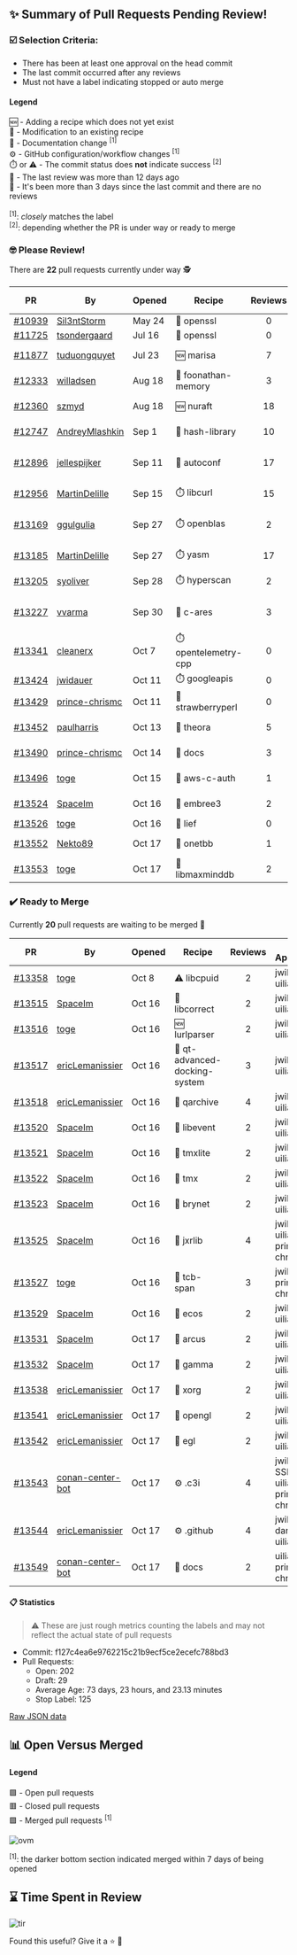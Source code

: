 ## :sparkles: Summary of Pull Requests Pending Review!

### :ballot_box_with_check: Selection Criteria:

- There has been at least one approval on the head commit
- The last commit occurred after any reviews
- Must not have a label indicating stopped or auto merge

#### Legend

:new: - Adding a recipe which does not yet exist<br>
:memo: - Modification to an existing recipe<br>
:green_book: - Documentation change <sup>[1]</sup><br>
:gear: - GitHub configuration/workflow changes <sup>[1]</sup><br>
:stopwatch: or :warning: - The commit status does **not** indicate success <sup>[2]</sup><br>
:bell: - The last review was more than 12 days ago<br>
:eyes: - It's been more than 3 days since the last commit and there are no reviews<br>
<br>
<sup>[1]</sup>: _closely_ matches the label<br>
<sup>[2]</sup>: depending whether the PR is under way or ready to merge

### :nerd_face: Please Review! 

There are **22** pull requests currently under way :detective:

PR | By | Opened | Recipe | Reviews | Last | :stop_sign: Blockers | :star2: Approvers
:---: | --- | --- | --- | :---: | --- | --- | ---
[#10939](https://github.com/conan-io/conan-center-index/pull/10939)|[Sil3ntStorm](https://github.com/Sil3ntStorm)|May 24|:memo: openssl|0|:eyes:||
[#11725](https://github.com/conan-io/conan-center-index/pull/11725)|[tsondergaard](https://github.com/tsondergaard)|Jul 16|:memo: openssl|0|:eyes:||
[#11877](https://github.com/conan-io/conan-center-index/pull/11877)|[tuduongquyet](https://github.com/tuduongquyet)|Jul 23|:new: marisa|7|Oct 15||SSE4
[#12333](https://github.com/conan-io/conan-center-index/pull/12333)|[willadsen](https://github.com/willadsen)|Aug 18|:memo: foonathan-memory|3|Oct 15||SSE4
[#12360](https://github.com/conan-io/conan-center-index/pull/12360)|[szmyd](https://github.com/szmyd)|Aug 18|:new: nuraft|18|Oct 17||SSE4
[#12747](https://github.com/conan-io/conan-center-index/pull/12747)|[AndreyMlashkin](https://github.com/AndreyMlashkin)|Sep 1|:memo: hash-library|10|Oct 11|uilianries|prince-chrismc
[#12896](https://github.com/conan-io/conan-center-index/pull/12896)|[jellespijker](https://github.com/jellespijker)|Sep 11|:memo: autoconf|17|Oct 16|uilianries|prince-chrismc, jwillikers
[#12956](https://github.com/conan-io/conan-center-index/pull/12956)|[MartinDelille](https://github.com/MartinDelille)|Sep 15|:stopwatch: libcurl|15|Oct 17||prince-chrismc
[#13169](https://github.com/conan-io/conan-center-index/pull/13169)|[ggulgulia](https://github.com/ggulgulia)|Sep 27|:stopwatch: openblas|2|Sep 27 :bell:||
[#13185](https://github.com/conan-io/conan-center-index/pull/13185)|[MartinDelille](https://github.com/MartinDelille)|Sep 27|:stopwatch: yasm|17|Oct 17||jwillikers
[#13205](https://github.com/conan-io/conan-center-index/pull/13205)|[syoliver](https://github.com/syoliver)|Sep 28|:stopwatch: hyperscan|2|Oct 17||jwillikers
[#13227](https://github.com/conan-io/conan-center-index/pull/13227)|[vvarma](https://github.com/vvarma)|Sep 30|:memo: c-ares|3|Sep 30 :bell:|uilianries|jwillikers
[#13341](https://github.com/conan-io/conan-center-index/pull/13341)|[cleanerx](https://github.com/cleanerx)|Oct 7|:stopwatch: opentelemetry-cpp|0|:eyes:||
[#13424](https://github.com/conan-io/conan-center-index/pull/13424)|[jwidauer](https://github.com/jwidauer)|Oct 11|:stopwatch: googleapis|0|:eyes:||
[#13429](https://github.com/conan-io/conan-center-index/pull/13429)|[prince-chrismc](https://github.com/prince-chrismc)|Oct 11|:memo: strawberryperl|0|||
[#13452](https://github.com/conan-io/conan-center-index/pull/13452)|[paulharris](https://github.com/paulharris)|Oct 13|:memo: theora|5|Oct 17||jwillikers
[#13490](https://github.com/conan-io/conan-center-index/pull/13490)|[prince-chrismc](https://github.com/prince-chrismc)|Oct 14|:green_book: docs|3|Oct 15||
[#13496](https://github.com/conan-io/conan-center-index/pull/13496)|[toge](https://github.com/toge)|Oct 15|:memo: aws-c-auth|1|Oct 17||prince-chrismc
[#13524](https://github.com/conan-io/conan-center-index/pull/13524)|[SpaceIm](https://github.com/SpaceIm)|Oct 16|:memo: embree3|2|Oct 17||jwillikers
[#13526](https://github.com/conan-io/conan-center-index/pull/13526)|[toge](https://github.com/toge)|Oct 16|:memo: lief|0|||
[#13552](https://github.com/conan-io/conan-center-index/pull/13552)|[Nekto89](https://github.com/Nekto89)|Oct 17|:memo: onetbb|1|Oct 17||prince-chrismc
[#13553](https://github.com/conan-io/conan-center-index/pull/13553)|[toge](https://github.com/toge)|Oct 17|:memo: libmaxminddb|2|Oct 17||jwillikers


### :heavy_check_mark: Ready to Merge 

Currently **20** pull requests are waiting to be merged :tada:


PR | By | Opened | Recipe | Reviews | :star2: Approvers
:---: | --- | --- | --- | :---: | ---
[#13358](https://github.com/conan-io/conan-center-index/pull/13358)|[toge](https://github.com/toge)|Oct 8|:warning: libcpuid|2|jwillikers, uilianries
[#13515](https://github.com/conan-io/conan-center-index/pull/13515)|[SpaceIm](https://github.com/SpaceIm)|Oct 16|:memo: libcorrect|2|jwillikers, uilianries
[#13516](https://github.com/conan-io/conan-center-index/pull/13516)|[toge](https://github.com/toge)|Oct 16|:new: lurlparser|2|jwillikers, uilianries
[#13517](https://github.com/conan-io/conan-center-index/pull/13517)|[ericLemanissier](https://github.com/ericLemanissier)|Oct 16|:memo: qt-advanced-docking-system|3|jwillikers, uilianries
[#13518](https://github.com/conan-io/conan-center-index/pull/13518)|[ericLemanissier](https://github.com/ericLemanissier)|Oct 16|:memo: qarchive|4|jwillikers, uilianries
[#13520](https://github.com/conan-io/conan-center-index/pull/13520)|[SpaceIm](https://github.com/SpaceIm)|Oct 16|:memo: libevent|2|jwillikers, uilianries
[#13521](https://github.com/conan-io/conan-center-index/pull/13521)|[SpaceIm](https://github.com/SpaceIm)|Oct 16|:memo: tmxlite|2|jwillikers, uilianries
[#13522](https://github.com/conan-io/conan-center-index/pull/13522)|[SpaceIm](https://github.com/SpaceIm)|Oct 16|:memo: tmx|2|jwillikers, uilianries
[#13523](https://github.com/conan-io/conan-center-index/pull/13523)|[SpaceIm](https://github.com/SpaceIm)|Oct 16|:memo: brynet|2|jwillikers, uilianries
[#13525](https://github.com/conan-io/conan-center-index/pull/13525)|[SpaceIm](https://github.com/SpaceIm)|Oct 16|:memo: jxrlib|4|jwillikers, uilianries, prince-chrismc
[#13527](https://github.com/conan-io/conan-center-index/pull/13527)|[toge](https://github.com/toge)|Oct 16|:memo: tcb-span|3|jwillikers, prince-chrismc
[#13529](https://github.com/conan-io/conan-center-index/pull/13529)|[SpaceIm](https://github.com/SpaceIm)|Oct 16|:memo: ecos|2|jwillikers, uilianries
[#13531](https://github.com/conan-io/conan-center-index/pull/13531)|[SpaceIm](https://github.com/SpaceIm)|Oct 17|:memo: arcus|2|jwillikers, uilianries
[#13532](https://github.com/conan-io/conan-center-index/pull/13532)|[SpaceIm](https://github.com/SpaceIm)|Oct 17|:memo: gamma|2|jwillikers, uilianries
[#13538](https://github.com/conan-io/conan-center-index/pull/13538)|[ericLemanissier](https://github.com/ericLemanissier)|Oct 17|:memo: xorg|2|jwillikers, uilianries
[#13541](https://github.com/conan-io/conan-center-index/pull/13541)|[ericLemanissier](https://github.com/ericLemanissier)|Oct 17|:memo: opengl|2|jwillikers, uilianries
[#13542](https://github.com/conan-io/conan-center-index/pull/13542)|[ericLemanissier](https://github.com/ericLemanissier)|Oct 17|:memo: egl|2|jwillikers, uilianries
[#13543](https://github.com/conan-io/conan-center-index/pull/13543)|[conan-center-bot](https://github.com/conan-center-bot)|Oct 17|:gear: .c3i|4|jwillikers, SSE4, uilianries, prince-chrismc
[#13544](https://github.com/conan-io/conan-center-index/pull/13544)|[ericLemanissier](https://github.com/ericLemanissier)|Oct 17|:gear: .github|4|jwillikers, danimtb, uilianries
[#13549](https://github.com/conan-io/conan-center-index/pull/13549)|[conan-center-bot](https://github.com/conan-center-bot)|Oct 17|:green_book: docs|2|uilianries, prince-chrismc


#### :clipboard: Statistics

> :warning: These are just rough metrics counting the labels and may not reflect the actual state of pull requests

- Commit: f127c4ea6e9762215c21b9ecf5ce2ecefc788bd3
- Pull Requests:
	- Open: 202
	- Draft: 29
	- Average Age: 73 days, 23 hours, and 23.13 minutes
	- Stop Label: 125
	

[Raw JSON data](https://raw.githubusercontent.com/prince-chrismc/conan-center-index-pending-review/raw-data/pending-review.json)

## :bar_chart: Open Versus Merged

#### Legend

:green_square: - Open pull requests<br>
:red_square: - Closed pull requests<br>
:purple_square: - Merged pull requests <sup>[1]</sup><br>

![ovm](https://github.com/prince-chrismc/conan-center-index-pending-review/blob/raw-data/open-versus-merged.gif?raw=true)

<sup>[1]</sup>: the darker bottom section indicated merged within 7 days of being opened

## :hourglass: Time Spent in Review

![tir](https://github.com/prince-chrismc/conan-center-index-pending-review/blob/raw-data/time-in-review.png?raw=true)

Found this useful? Give it a :star: :pray:
	